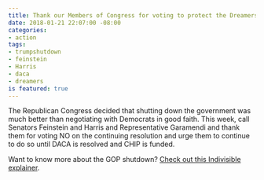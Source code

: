 ```yaml
---
title: Thank our Members of Congress for voting to protect the Dreamers and fund CHIP
date: 2018-01-21 22:07:00 -08:00
categories:
- action
tags:
- trumpshutdown
- feinstein
- Harris
- daca
- dreamers
is featured: true
---
```


The Republican Congress decided that shutting down the government was much better than negotiating with Democrats in good faith. This week, call Senators Feinstein and Harris and Representative Garamendi and thank them for voting NO on the continuing resolution and urge them to continue to do so until DACA is resolved and CHIP is funded.

Want to know more about the GOP shutdown? [Check out this Indivisible explainer](https://www.indivisible.org/resource/happens-government-shutdown/). 